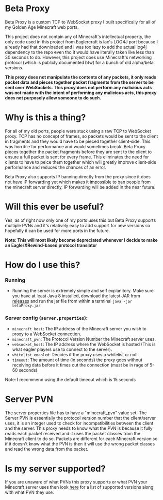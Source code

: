 # Beta Proxy

Beta Proxy is a custom TCP to WebSocket proxy I built specifically for all of my Golden Age Minecraft web ports.

This project does not contain any of Minecraft's intellectual property, the only code used in this project from Eaglercraft is lax's LOG4J port because I already had that downloaded and I was too lazy to add the actual log4j dependency to the repo even tho it would have literally taken like less than 30 seconds to do. However, this project does use Minecraft's networking protocol (which is publicly documented btw) for a bunch of old alpha/beta versions. 

**This proxy does not manipulate the contents of any packets, it only reads packet data and pieces together packet fragments from the server to be sent over WebSockets. This proxy does not perform any malicious acts was not made with the intent of performing any malicious acts, this proxy does not purposely allow someone to do such.**

# Why is this a thing?

For all of my old ports, people were stuck using a raw TCP to WebSocket proxy. TCP has no concept of frames, so packets would be sent to the client in fragments and they would have to be pieced together client-side. This was horrible for performance and would sometimes break. Beta Proxy pieces together the packet fragments before they are sent to the client to ensure a full packet is sent for every frame. This eliminates the need for clients to have to peice them together which will greatly improve client-side performance and reduces the chances of an error.

Beta Proxy also supports IP banning directly from the proxy since it does not have IP forwarding yet which makes it impossible to ban people from the minecraft server directly, IP forwarding will be added in the near future.

# Will this ever be useful?

Yes, as of right now only one of my ports uses this but Beta Proxy supports multiple PVNs and it's relatively easy to add support for new versions so hopefully it can be used for more ports in the future.

**Note: This will most likely become depreciated whenever I decide to make an EaglerXRewind-based protocol translator**

# How do I use this?

### Running
  - Running the server is extremely simple and self explanitory. Make sure you have at least Java 8 installed, download the latest JAR from [releases](https://github.com/PeytonPlayz595/betaProxy/releases) and run the jar file from within a terminal `java -jar betaProxy.jar` 

### Server config (`server.properties`):
  - `minecraft_host`: The IP address of the Minecraft server you wish to proxy to a WebSocket connection.
  - `minecraft_pvn`: The Protocol Version Number the Minecraft server uses.
  - `websocket_host`: The IP address where the WebSocket is hosted (This is what eagler players use to connect to the server).
  - `whitelist_enabled`: Decides if the proxy uses a whitelist or not
  - `timeout`: The amount of time (in seconds) the proxy goes without receiving data before it times out the connection (must be in rage of 5-60 seconds)

Note: I recommend using the default timeout which is 15 seconds

# Server PVN

The server properties file has to have a "minecraft_pvn" value set. The Server PVN is essentially the protocol version number that the client/server uses, it is an integer used to check for incompatibilities between the client and the server. This proxy needs to know what the PVN is because it fully reads each packet received and it uses the packet classes from the Minecraft client to do so. Packets are different for each Minecraft version so if it doesn't know what the PVN is then it will use the wrong packet classes and read the wrong data from the packet.

# Is my server supported?

If you are unaware of what PVNs this proxy supports or what PVN your Minecraft server uses then look [here](PVN_MAPPINGS.txt) for a list of supported versions along with what PVN they use.
